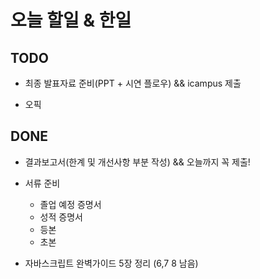 # 오늘 할일 & 한일

## TODO

- 최종 발표자료 준비(PPT + 시연 플로우) && icampus 제출

- 오픽

## DONE

- 결과보고서(한계 및 개선사항 부분 작성) && 오늘까지 꼭 제출!

- 서류 준비

  - 졸업 예정 증명서
  - 성적 증명서
  - 등본
  - 초본

- 자바스크립트 완벽가이드 5장 정리 (6,7 8 남음)

